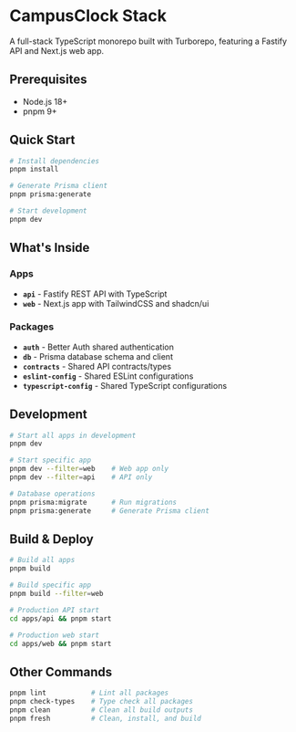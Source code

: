 # CampusClock Stack

A full-stack TypeScript monorepo built with Turborepo, featuring a Fastify API and Next.js web app.

## Prerequisites

- Node.js 18+ 
- pnpm 9+

## Quick Start

```bash
# Install dependencies
pnpm install

# Generate Prisma client
pnpm prisma:generate

# Start development
pnpm dev
```

## What's Inside

### Apps
- **`api`** - Fastify REST API with TypeScript
- **`web`** - Next.js app with TailwindCSS and shadcn/ui

### Packages
- **`auth`** - Better Auth shared authentication
- **`db`** - Prisma database schema and client
- **`contracts`** - Shared API contracts/types
- **`eslint-config`** - Shared ESLint configurations
- **`typescript-config`** - Shared TypeScript configurations

## Development

```bash
# Start all apps in development
pnpm dev

# Start specific app
pnpm dev --filter=web    # Web app only
pnpm dev --filter=api    # API only

# Database operations
pnpm prisma:migrate      # Run migrations
pnpm prisma:generate     # Generate Prisma client
```

## Build & Deploy

```bash
# Build all apps
pnpm build

# Build specific app
pnpm build --filter=web

# Production API start
cd apps/api && pnpm start

# Production web start  
cd apps/web && pnpm start
```

## Other Commands

```bash
pnpm lint           # Lint all packages
pnpm check-types    # Type check all packages
pnpm clean          # Clean all build outputs
pnpm fresh          # Clean, install, and build
```
